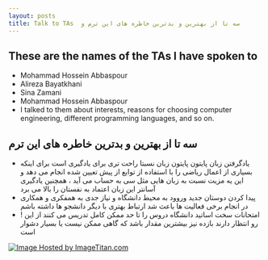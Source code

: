 ```yaml
---
layout: posts
title: Talk to TAs  سه تا از بهترین و بدترین خاطره های این ترم و
---
```


## These are the names of the TAs I have spoken to

- Mohammad Hossein Abbaspour
- Alireza Bayatkhani
- Sina Zamani
- Mohammad Hossein Abbaspour
- I talked to them about interests, reasons for choosing computer engineering, different programming languages, and so on.


## سه تا از بهترین و بدترین خاطره های این ترم

- یادگرفتن زبان پایتون 
پایتون زبان نسبتا راحت تری برای یادگیری است برای اینکه بسیاری از اعمال ریاضی را با  استفاده از توابع از پیش تعیین شده انجام می دهد و این یه مزیت نسبت به زبان هایی مثل سی به حساب می آید ، همچنین یادگیری آسانتر این زبان اعتماد به نفستان را بالا می برد
- پیدا کردن دوستان جدید 
وروود به محیط دانشگاه و نیاز جدی به همفکری و همکاری در انجام برخی فعالیت ها باعث شد ارتباط بهتری با دیگر دانشجو ها داشته باشم
- ! امتحانات سخت
اساتید دانشگاه دروس را تا حد ممکن کامل تدریس می کنند از این رو انتظار دارند بازده نیز بیشترین مقدار باشد که گاهی ممکن نیست یا بسیار دشوار است 

<a href="http://img4.imagetitan.com/img.php?image=24_photo_2022-01-05_11-06-49.jpg" target="_blank"><img src="http://img4.imagetitan.com/img4/small/24/24_photo_2022-01-05_11-06-49.jpg" border=0 alt="Image Hosted by ImageTitan.com"></a>